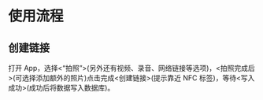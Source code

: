 # 使用流程

## 创建链接

打开 App，选择<“拍照”>(另外还有视频、录音、网络链接等选项)，<拍照完成后>(可选择添加额外的照片)点击完成<创建链接>(提示靠近 NFC 标签)，等待<写入成功>(成功后将数据写入数据库)。
